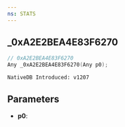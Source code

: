 ```yaml
---
ns: STATS
---
```

## _0xA2E2BEA4E83F6270

```c
// 0xA2E2BEA4E83F6270
Any _0xA2E2BEA4E83F6270(Any p0);
```

```
NativeDB Introduced: v1207
```

## Parameters
* **p0**:
